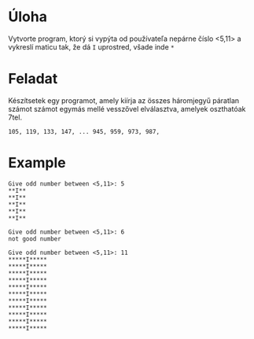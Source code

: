 # Úloha
Vytvorte program, ktorý si vypýta od používateľa nepárne číslo <5,11> a vykreslí maticu tak, že dá `I` uprostred, všade inde `*` 

# Feladat
Készítsetek egy programot, amely kiírja az összes háromjegyű páratlan számot számot egymás mellé vesszővel elválasztva, amelyek oszthatóak 7tel.
```
105, 119, 133, 147, ... 945, 959, 973, 987,
```

# Example
```
Give odd number between <5,11>: 5
**I**
**I**
**I**
**I**
**I**
```
```
Give odd number between <5,11>: 6
not good number
```
```
Give odd number between <5,11>: 11 
*****I*****
*****I*****
*****I*****
*****I*****
*****I*****
*****I*****
*****I*****
*****I*****
*****I*****
*****I*****
*****I*****
```

<!-- a = int(input("Give odd number between <5,11>: "))
if 5<=a<=11 and a % 2 == 1:
    numberOfStars = (a - 1)//2
    for i in range(a):
        print(f"{'*'*numberOfStars}I{'*'*numberOfStars}")
else:
    print("not good number") -->